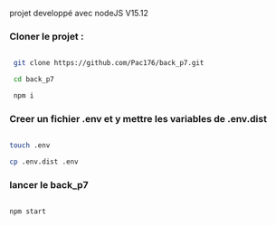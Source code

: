 projet developpé avec nodeJS V15.12

 ### Cloner le projet :

```````bash

 git clone https://github.com/Pac176/back_p7.git

 cd back_p7

 npm i
```````
### Creer un fichier .env et y mettre les variables de .env.dist

```````bash

touch .env

cp .env.dist .env

```````
 
 ### lancer le back_p7

```````bash

npm start

```````